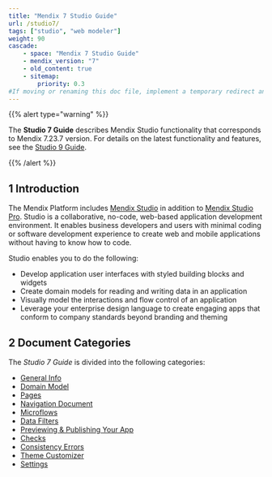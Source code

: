 ```yaml
---
title: "Mendix 7 Studio Guide"
url: /studio7/
tags: ["studio", "web modeler"]
weight: 90
cascade:
    - space: "Mendix 7 Studio Guide"
    - mendix_version: "7"
    - old_content: true
    - sitemap:
        priority: 0.3
#If moving or renaming this doc file, implement a temporary redirect and let the respective team know they should update the URL in the product. See Mapping to Products for more details.
---
```


{{% alert type="warning" %}}

The **Studio 7 Guide** describes Mendix Studio functionality that corresponds to Mendix 7.23.7 version. For details on the latest functionality and features, see the [Studio 9 Guide](/studio/). 

{{% /alert %}}

## 1 Introduction 

The Mendix Platform includes [Mendix Studio](/studio7/general/) in addition to [Mendix Studio Pro](/refguide7/desktop-modeler/). Studio is a collaborative, no-code, web-based application development environment. It enables business developers and users with minimal coding or software development experience to create web and mobile applications without having to know how to code.

Studio enables you to do the following: 

* Develop application user interfaces with styled building blocks and widgets
* Create domain models for reading and writing data in an application
* Visually model the interactions and flow control of an application
* Leverage your enterprise design language to create engaging apps that conform to company standards beyond branding and theming 

## 2 Document Categories

The *Studio 7 Guide* is divided into the following categories:

* [General Info](/studio7/general/) 
* [Domain Model](/studio7/domain-models/)
* [Pages](/studio7/page-editor/)
* [Navigation Document](/studio7/navigation/)
* [Microflows](/studio7/microflows/)
* [Data Filters](/studio7/filters/)
* [Previewing & Publishing Your App](/studio7/publishing-app/)
* [Checks](/studio7/checks/)
* [Consistency Errors](/studio7/consistency-errors/)
* [Theme Customizer](/studio7/theme-customizer/)
* [Settings](/studio7/settings/)